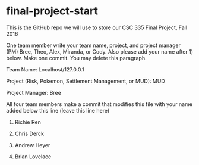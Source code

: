 # final-project-start

This is the GitHub repo we will use to store our CSC 335 Final Project, Fall 2016


One team member write your team name, project, and project manager (PM) Bree, Theo, Alex, Miranda, or Cody.  Also please add your name after 1) below.  Make one commit.  You may delete this paragraph.


Team Name: Localhost/127.0.0.1

Project (Risk, Pokemon, Settlement Management, or MUD): MUD

Project Manager: Bree


All four team members make a commit that modifies this file with your name added below this line (leave this line here)

1) Richie Ren

2) Chris Derck

3) Andrew Heyer

4) Brian Lovelace

